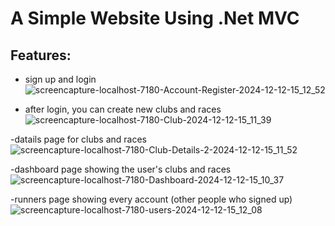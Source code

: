 # A Simple Website Using **.Net MVC**

## Features:

- sign up and login
  ![screencapture-localhost-7180-Account-Register-2024-12-12-15_12_52](https://github.com/user-attachments/assets/c04af1c6-06bc-4dc0-893f-6c8656f8cbb5)
  
- after login, you can create new clubs and races
  ![screencapture-localhost-7180-Club-2024-12-12-15_11_39](https://github.com/user-attachments/assets/12cf3a2d-b663-4c30-abb1-d193af0ff61c)
  
-datails page for clubs and races
  ![screencapture-localhost-7180-Club-Details-2-2024-12-12-15_11_52](https://github.com/user-attachments/assets/a64fe074-2b2a-4a8d-8262-40cb925b4e0a)
  
-dashboard page showing the user's clubs and races
  ![screencapture-localhost-7180-Dashboard-2024-12-12-15_10_37](https://github.com/user-attachments/assets/7f090397-aad7-4f72-af97-f63a8fd221a9)
  
-runners page showing every account (other people who signed up)
  ![screencapture-localhost-7180-users-2024-12-12-15_12_08](https://github.com/user-attachments/assets/0ab2d20d-7b0a-4824-a290-82e5361acf88)
